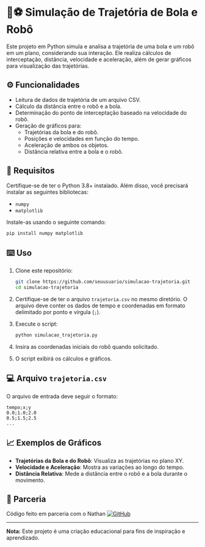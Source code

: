 
# 🤖⚽ Simulação de Trajetória de Bola e Robô

Este projeto em Python simula e analisa a trajetória de uma bola e um robô em um plano, considerando sua interação. Ele realiza cálculos de interceptação, distância, velocidade e aceleração, além de gerar gráficos para visualização das trajetórias.

## ⚙️ Funcionalidades

- Leitura de dados de trajetória de um arquivo CSV.
- Cálculo da distância entre o robô e a bola.
- Determinação do ponto de interceptação baseado na velocidade do robô.
- Geração de gráficos para:
  - Trajetórias da bola e do robô.
  - Posições e velocidades em função do tempo.
  - Aceleração de ambos os objetos.
  - Distância relativa entre a bola e o robô.

## 🔩 Requisitos

Certifique-se de ter o Python 3.8+ instalado. Além disso, você precisará instalar as seguintes bibliotecas:

- `numpy`
- `matplotlib`

Instale-as usando o seguinte comando:

```bash
pip install numpy matplotlib
```

## ⌨️ Uso

1. Clone este repositório:
    ```bash
    git clone https://github.com/seuusuario/simulacao-trajetoria.git
    cd simulacao-trajetoria
    ```

2. Certifique-se de ter o arquivo `trajetoria.csv` no mesmo diretório. O arquivo deve conter os dados de tempo e coordenadas em formato delimitado por ponto e vírgula (`;`).

3. Execute o script:
    ```bash
    python simulacao_trajetoria.py
    ```

4. Insira as coordenadas iniciais do robô quando solicitado.

5. O script exibirá os cálculos e gráficos.

## 💻 Arquivo `trajetoria.csv`

O arquivo de entrada deve seguir o formato:

```
tempo;x;y
0.0;1.0;2.0
0.5;1.5;2.5
...
```

## 📈 Exemplos de Gráficos

- **Trajetórias da Bola e do Robô**: Visualiza as trajetórias no plano XY.
- **Velocidade e Aceleração**: Mostra as variações ao longo do tempo.
- **Distância Relativa**: Mede a distância entre o robô e a bola durante o movimento.

## 👥 Parceria

Código feito em parceria com o Nathan [![GitHub](https://img.shields.io/badge/GitHub-181717.svg?style=for-the-badge&logo=GitHub&logoColor=white)](https://github.com/Neromakii
) 

---

**Nota:** Este projeto é uma criação educacional para fins de inspiração e aprendizado.
